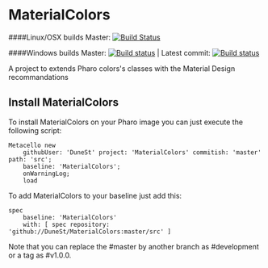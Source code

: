 # MaterialColors

####Linux/OSX builds
Master: [![Build Status](https://travis-ci.org/DuneSt/MaterialColors.svg?branch=master)](https://travis-ci.org/DuneSt/MaterialColors)

####Windows builds
Master: [![Build status](https://ci.appveyor.com/api/projects/status/3dn6m0k68jjenk6v/branch/master?svg=true)](https://ci.appveyor.com/project/jecisc/materialcolors/branch/master) | Latest commit: [![Build status](https://ci.appveyor.com/api/projects/status/3dn6m0k68jjenk6v?svg=true)](https://ci.appveyor.com/project/jecisc/materialcolors) 

A project to extends Pharo colors's classes with the Material Design recommandations

## Install MaterialColors

To install MaterialColors on your Pharo image you can just execute the following script: 

    Metacello new
    	githubUser: 'DuneSt' project: 'MaterialColors' commitish: 'master' path: 'src';
    	baseline: 'MaterialColors';
    	onWarningLog;
    	load

To add MaterialColors to your baseline just add this: 

    spec
    	baseline: 'MaterialColors'
    	with: [ spec repository: 'github://DuneSt/MaterialColors:master/src' ]
    	
Note that you can replace the #master by another branch as #development or a tag as #v1.0.0.


